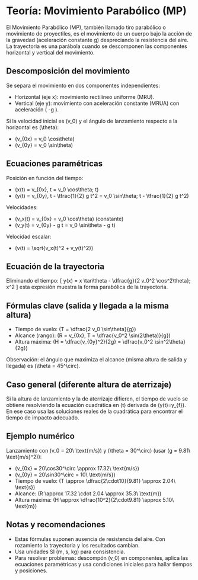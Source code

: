 # Teoría: Movimiento Parabólico (MP)

El Movimiento Parabólico (MP), también llamado tiro parabólico o movimiento de proyectiles, es el movimiento de un cuerpo bajo la acción de la gravedad (aceleración constante g) despreciando la resistencia del aire. La trayectoria es una parábola cuando se descomponen las componentes horizontal y vertical del movimiento.

## Descomposición del movimiento
Se separa el movimiento en dos componentes independientes:
- Horizontal (eje x): movimiento rectilíneo uniforme (MRU).
- Vertical (eje y): movimiento con aceleración constante (MRUA) con aceleración \( -g \).

Si la velocidad inicial es \(v_0\) y el ángulo de lanzamiento respecto a la horizontal es \(\theta\):
- \(v_{0x} = v_0 \cos\theta\)
- \(v_{0y} = v_0 \sin\theta\)

## Ecuaciones paramétricas
Posición en función del tiempo:
- \(x(t) = v_{0x}\, t = v_0 \cos\theta\; t\)
- \(y(t) = v_{0y}\, t - \tfrac{1}{2} g t^2 = v_0 \sin\theta\; t - \tfrac{1}{2} g t^2\)

Velocidades:
- \(v_x(t) = v_{0x} = v_0 \cos\theta\) (constante)
- \(v_y(t) = v_{0y} - g t = v_0 \sin\theta - g t\)

Velocidad escalar:
- \(v(t) = \sqrt{v_x(t)^2 + v_y(t)^2}\)

## Ecuación de la trayectoria
Eliminando el tiempo:
\[
y(x) = x \tan\theta - \dfrac{g}{2 v_0^2 \cos^2\theta}\; x^2
\]
esta expresión muestra la forma parabólica de la trayectoria.

## Fórmulas clave (salida y llegada a la misma altura)
- Tiempo de vuelo: \(T = \dfrac{2 v_0 \sin\theta}{g}\)  
- Alcance (rango): \(R = v_{0x}\, T = \dfrac{v_0^2 \sin(2\theta)}{g}\)  
- Altura máxima: \(H = \dfrac{v_{0y}^2}{2g} = \dfrac{v_0^2 \sin^2\theta}{2g}\)

Observación: el ángulo que maximiza el alcance (misma altura de salida y llegada) es \(\theta = 45^\circ\).

## Caso general (diferente altura de aterrizaje)
Si la altura de lanzamiento y la de aterrizaje difieren, el tiempo de vuelo se obtiene resolviendo la ecuación cuadrática en \(t\) derivada de \(y(t)=y_{f}\). En ese caso usa las soluciones reales de la cuadrática para encontrar el tiempo de impacto adecuado.

## Ejemplo numérico
Lanzamiento con \(v_0 = 20\ \text{m/s}\) y \(\theta = 30^\circ\) (usar \(g = 9.81\ \text{m/s}^2\)):
- \(v_{0x} = 20\cos30^\circ \approx 17.32\ \text{m/s}\)  
- \(v_{0y} = 20\sin30^\circ = 10\ \text{m/s}\)  
- Tiempo de vuelo: \(T \approx \dfrac{2\cdot10}{9.81} \approx 2.04\ \text{s}\)  
- Alcance: \(R \approx 17.32 \cdot 2.04 \approx 35.3\ \text{m}\)  
- Altura máxima: \(H \approx \dfrac{10^2}{2\cdot9.81} \approx 5.10\ \text{m}\)

## Notas y recomendaciones
- Estas fórmulas suponen ausencia de resistencia del aire. Con rozamiento la trayectoria y los resultados cambian.  
- Usa unidades SI (m, s, kg) para consistencia.  
- Para resolver problemas: descompón \(v_0\) en componentes, aplica las ecuaciones paramétricas y usa condiciones iniciales para hallar tiempos y posiciones.
